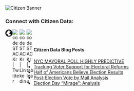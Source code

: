 ![Citizen Banner](https://citizendata.com/wp-content/uploads/sites/14/2020/03/CD-logo.svg)

### Connect with Citizen Data:
[<img align="left" alt="codeSTACKr.com" width="22px" src="https://raw.githubusercontent.com/iconic/open-iconic/master/svg/globe.svg" />][website]
[<img align="left" alt="codeSTACKr | Twitter" width="22px" src="https://cdn.jsdelivr.net/npm/simple-icons@v3/icons/twitter.svg" />][twitter]
[<img align="left" alt="codeSTACKr | LinkedIn" width="22px" src="https://cdn.jsdelivr.net/npm/simple-icons@v3/icons/linkedin.svg" />][linkedin]
[<img align="left" alt="codeSTACKr | tableau" width="22px" src="https://cdn.jsdelivr.net/npm/simple-icons@v3/icons/tableau.svg" />][tableau]

</br>
</br>

#### Citizen Data Blog Posts
<!-- BLOG-POST-LIST:START -->
- [NYC MAYORAL POLL HIGHLY PREDICTIVE](https://citizendata.com/news/nyc-mayoral-poll-highly-predictive/)
- [Tracking Voter Support for Electoral Reforms](https://citizendata.com/news/tracking-voter-support-for-electoral-reforms/)
- [Half of Americans Believe Election Results](https://citizendata.com/news/half-of-americans-believe-election-results/)
- [Post-Election Vote by Mail Analysis](https://citizendata.com/news/post-election-vote-by-mail-analysis/)
- [Election Day “Mirage”: Analysis](https://citizendata.com/news/election-day-mirage-analysis-2/)
<!-- BLOG-POST-LIST:END -->

[website]: https://citizendata.com/
[twitter]: https://twitter.com/CitizenData
[linkedin]: https://www.linkedin.com/company/citizen-data
[tableau]: https://public.tableau.com/profile/kyle.redfield#!/vizhome/MailBallotRequestsandProjections/DynamicProjections
